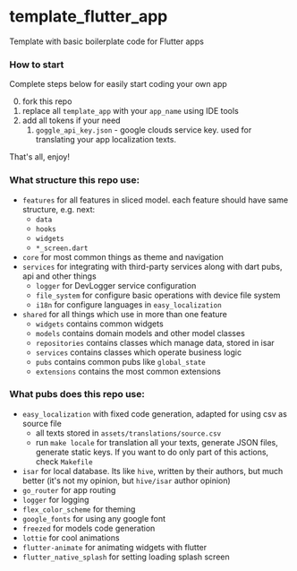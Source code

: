 # template_flutter_app

Template with basic boilerplate code for Flutter apps

### How to start

Complete steps below for easily start coding your own app

0. fork this repo
1. replace all `template_app` with your `app_name` using IDE tools
2. add all tokens if your need
   1. `goggle_api_key.json` - google clouds service key. used for translating your app localization texts.

That's all, enjoy!

### What structure this repo use:

- `features` for all features in sliced model. each feature should have same structure, e.g. next:
  - `data`
  - `hooks`
  - `widgets`
  - `*_screen.dart`
- `core` for most common things as theme and navigation
- `services` for integrating with third-party services along with dart pubs, api and other things
  - `logger` for DevLogger service configuration
  - `file_system` for configure basic operations with device file system
  - `i18n` for configure languages in `easy_localization`
- `shared` for all things which use in more than one feature
  - `widgets` contains common widgets
  - `models` contains domain models and other model classes
  - `repositories` contains classes which manage data, stored in isar
  - `services` contains classes which operate business logic
  - `pubs` contains common pubs like `global_state`
  - `extensions` contains the most common extensions

### What pubs does this repo use:

- `easy_localization` with fixed code generation, adapted for using csv as source file
  - all texts stored in `assets/translations/source.csv`
  - run `make locale` for translation all your texts, generate JSON files, generate static keys. If you want to do only part of this actions, check `Makefile`
- `isar` for local database. Its like `hive`, written by their authors, but much better (it's not my opinion, but `hive/isar` author opinion)
- `go_router` for app routing
- `logger` for logging
- `flex_color_scheme` for theming
- `google_fonts` for using any google font
- `freezed` for models code generation
- `lottie` for cool animations
- `flutter-animate` for animating widgets with flutter
- `flutter_native_splash` for setting loading splash screen

